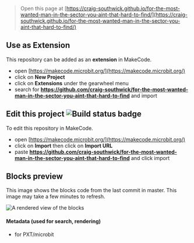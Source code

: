 
> Open this page at [https://craig-southwick.github.io/for-the-most-wanted-man-in-the-sector-you-aint-that-hard-to-find/](https://craig-southwick.github.io/for-the-most-wanted-man-in-the-sector-you-aint-that-hard-to-find/)

## Use as Extension

This repository can be added as an **extension** in MakeCode.

* open [https://makecode.microbit.org/](https://makecode.microbit.org/)
* click on **New Project**
* click on **Extensions** under the gearwheel menu
* search for **https://github.com/craig-southwick/for-the-most-wanted-man-in-the-sector-you-aint-that-hard-to-find** and import

## Edit this project ![Build status badge](https://github.com/craig-southwick/for-the-most-wanted-man-in-the-sector-you-aint-that-hard-to-find/workflows/MakeCode/badge.svg)

To edit this repository in MakeCode.

* open [https://makecode.microbit.org/](https://makecode.microbit.org/)
* click on **Import** then click on **Import URL**
* paste **https://github.com/craig-southwick/for-the-most-wanted-man-in-the-sector-you-aint-that-hard-to-find** and click import

## Blocks preview

This image shows the blocks code from the last commit in master.
This image may take a few minutes to refresh.

![A rendered view of the blocks](https://github.com/craig-southwick/for-the-most-wanted-man-in-the-sector-you-aint-that-hard-to-find/raw/master/.github/makecode/blocks.png)

#### Metadata (used for search, rendering)

* for PXT/microbit
<script src="https://makecode.com/gh-pages-embed.js"></script><script>makeCodeRender("{{ site.makecode.home_url }}", "{{ site.github.owner_name }}/{{ site.github.repository_name }}");</script>
